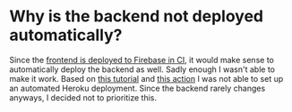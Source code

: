 # Why is the backend not deployed automatically?

Since the [frontend is deployed to Firebase in CI](https://github.com/IsaacVerm/mad-trick-explainer/pull/20), it would make sense to automatically deploy the backend as well. Sadly enough I wasn't able to make it work. Based on [this tutorial](https://mikecoutermarsh.com/github-actions-deploy-to-heroku/) and [this action](https://github.com/AkhileshNS/heroku-deploy) I was not able to set up an automated Heroku deployment. Since the backend rarely changes anyways, I decided not to prioritize this.